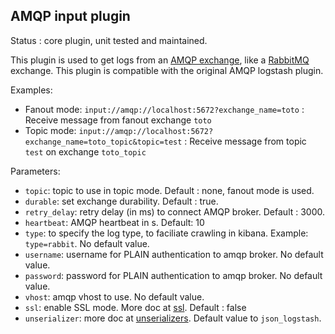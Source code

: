 AMQP input plugin
---

Status : core plugin, unit tested and maintained.

This plugin is used to get logs from an [AMQP exchange](https://www.rabbitmq.com/tutorials/amqp-concepts.html), like a [RabbitMQ](http://www.rabbitmq.com/) exchange. This plugin is compatible with the original AMQP logstash plugin.

Examples:

* Fanout mode: ``input://amqp://localhost:5672?exchange_name=toto`` : Receive message from fanout exchange ``toto``
* Topic mode: ``input://amqp://localhost:5672?exchange_name=toto_topic&topic=test`` : Receive message from topic ``test`` on  exchange ``toto_topic``

Parameters:

* ``topic``: topic to use in topic mode. Default : none, fanout mode is used.
* ``durable``: set exchange durability. Default : true.
* ``retry_delay``: retry delay (in ms) to connect AMQP broker. Default : 3000.
* ``heartbeat``: AMQP heartbeat in s. Default: 10
* ``type``: to specify the log type, to faciliate crawling in kibana. Example: ``type=rabbit``. No default value.
* ``username``: username for PLAIN authentication to amqp broker. No default value.
* ``password``: password for PLAIN authentication to amqp broker. No default value.
* ``vhost``: amqp vhost to use. No default value.
* ``ssl``: enable SSL mode. More doc at [ssl](../ssl.md). Default : false
* ``unserializer``: more doc at [unserializers](unserializers.md). Default value to ``json_logstash``.
